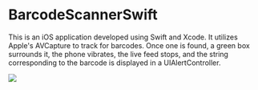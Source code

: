 # BarcodeScannerSwift
This is an iOS application developed using Swift and Xcode. It utilizes Apple's AVCapture to track for barcodes. Once one is found, a green box surrounds it, the phone vibrates, the live feed stops, and the string corresponding to the barcode is displayed in a UIAlertController. 

![](http://i.imgur.com/60bts.gif)
